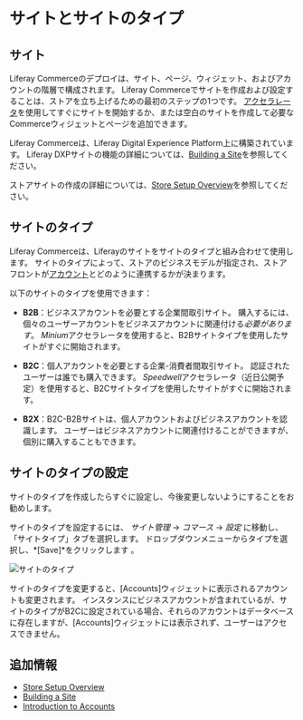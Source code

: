 # サイトとサイトのタイプ

## サイト

Liferay Commerceのデプロイは、サイト、ページ、ウィジェット、およびアカウントの階層で構成されます。 Liferay Commerceでサイトを作成および設定することは、ストアを立ち上げるための最初のステップの1つです。 [アクセラレータ](../starting-a-store/accelerators.md)を使用してすぐにサイトを開始するか、または空白のサイトを作成して必要なCommerceウィジェットとページを追加できます。

Liferay Commerceは、Liferay Digital Experience Platform上に構築されています。 Liferay DXPサイトの機能の詳細については、[Building a Site](https://help.liferay.com/hc/en-us/articles/360018171231-Building-a-Site)を参照してください。

ストアサイトの作成の詳細については、[Store Setup Overview](../starting-a-store/store-setup-overview.md)を参照してください。

## サイトのタイプ

Liferay Commerceは、Liferayのサイトをサイトのタイプと組み合わせて使用します。 サイトのタイプによって、ストアのビジネスモデルが指定され、ストアフロントが[アカウント](../account-management/introduction-to-accounts.md)とどのように連携するかが決まります。

以下のサイトのタイプを使用できます：

  - **B2B**：ビジネスアカウントを必要とする企業間取引サイト。 購入するには、個々のユーザーアカウントをビジネスアカウントに関連付ける*必要があります*。 *Minium*アクセラレータを使用すると、B2Bサイトタイプを使用したサイトがすぐに開始されます。

  - **B2C**：個人アカウントを必要とする企業-消費者間取引サイト。 認証されたユーザーは誰でも購入できます。 *Speedwell*アクセラレータ（近日公開予定）を使用すると、B2Cサイトタイプを使用したサイトがすぐに開始されます。

  - **B2X**：B2C-B2Bサイトは、個人アカウントおよびビジネスアカウントを認識します。 ユーザーはビジネスアカウントに関連付けることができますが、個別に購入することもできます。

## サイトのタイプの設定

サイトのタイプを作成したらすぐに設定し、今後変更しないようにすることをお勧めします。

サイトのタイプを設定するには、 *サイト管理* → *コマース* → *設定* に移動し、「サイトタイプ」タブを選択します。 ドロップダウンメニューからタイプを選択し、*[Save]*をクリックします 。

![サイトのタイプ](./sites-and-site-types/images/01.png)

サイトのタイプを変更すると、[Accounts]ウィジェットに表示されるアカウントも変更されます。 インスタンスにビジネスアカウントが含まれているが、サイトのタイプがB2Cに設定されている場合、それらのアカウントはデータベースに存在しますが、[Accounts]ウィジェットには表示されず、ユーザーはアクセスできません。

## 追加情報

  - [Store Setup Overview](../starting-a-store/store-setup-overview.md)
  - [Building a Site](https://help.liferay.com/hc/en-us/articles/360018171231-Building-a-Site)
  - [Introduction to Accounts](../account-management/introduction-to-accounts.md)
